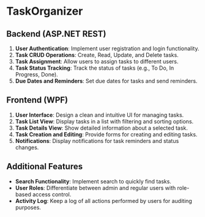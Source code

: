 # TaskOrganizer

## Backend (ASP.NET REST)
1. **User Authentication**: Implement user registration and login functionality.
2. **Task CRUD Operations**: Create, Read, Update, and Delete tasks.
3. **Task Assignment**: Allow users to assign tasks to different users.
4. **Task Status Tracking**: Track the status of tasks (e.g., To Do, In Progress, Done).
5. **Due Dates and Reminders**: Set due dates for tasks and send reminders.

## Frontend (WPF)
1. **User Interface**: Design a clean and intuitive UI for managing tasks.
2. **Task List View**: Display tasks in a list with filtering and sorting options.
3. **Task Details View**: Show detailed information about a selected task.
4. **Task Creation and Editing**: Provide forms for creating and editing tasks.
5. **Notifications**: Display notifications for task reminders and status changes.

## Additional Features
- **Search Functionality**: Implement search to quickly find tasks.
- **User Roles**: Differentiate between admin and regular users with role-based access control.
- **Activity Log**: Keep a log of all actions performed by users for auditing purposes.
